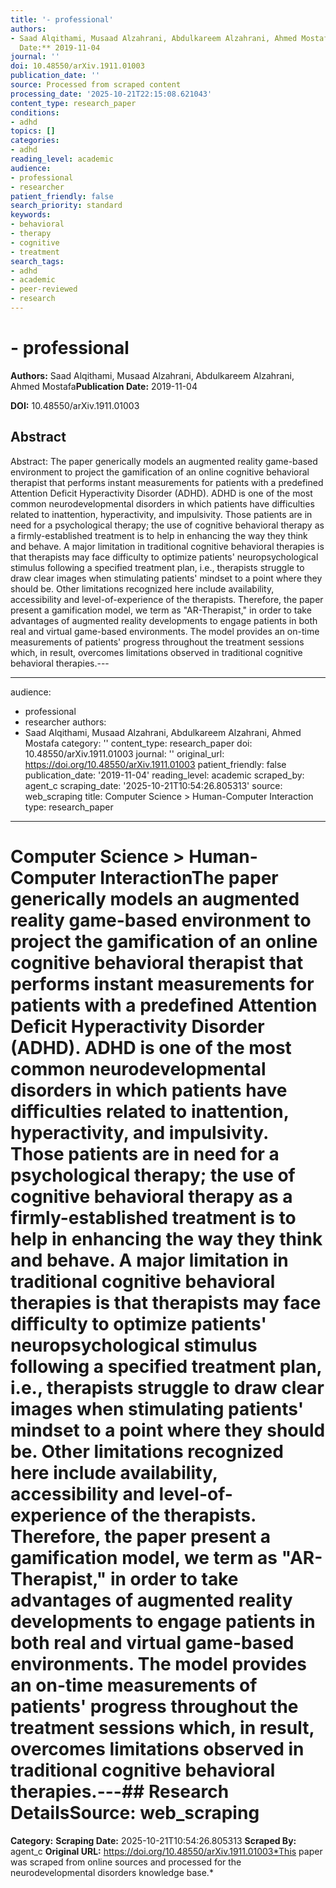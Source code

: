 ```yaml
---
title: '- professional'
authors:
- Saad Alqithami, Musaad Alzahrani, Abdulkareem Alzahrani, Ahmed Mostafa**Publication
  Date:** 2019-11-04
journal: ''
doi: 10.48550/arXiv.1911.01003
publication_date: ''
source: Processed from scraped content
processing_date: '2025-10-21T22:15:08.621043'
content_type: research_paper
conditions:
- adhd
topics: []
categories:
- adhd
reading_level: academic
audience:
- professional
- researcher
patient_friendly: false
search_priority: standard
keywords:
- behavioral
- therapy
- cognitive
- treatment
search_tags:
- adhd
- academic
- peer-reviewed
- research
---
```


# - professional

**Authors:** Saad Alqithami, Musaad Alzahrani, Abdulkareem Alzahrani, Ahmed Mostafa**Publication Date:** 2019-11-04

**DOI:** 10.48550/arXiv.1911.01003

## Abstract

Abstract:
The paper generically models an augmented reality game-based environment to project the gamification of an online cognitive behavioral therapist that performs instant measurements for patients with a predefined Attention Deficit Hyperactivity Disorder (ADHD). ADHD is one of the most common neurodevelopmental disorders in which patients have difficulties related to inattention, hyperactivity, and impulsivity. Those patients are in need for a psychological therapy; the use of cognitive behavioral therapy as a firmly-established treatment is to help in enhancing the way they think and behave. A major limitation in traditional cognitive behavioral therapies is that therapists may face difficulty to optimize patients' neuropsychological stimulus following a specified treatment plan, i.e., therapists struggle to draw clear images when stimulating patients' mindset to a point where they should be. Other limitations recognized here include availability, accessibility and level-of-experience of the therapists. Therefore, the paper present a gamification model, we term as "AR-Therapist," in order to take advantages of augmented reality developments to engage patients in both real and virtual game-based environments. The model provides an on-time measurements of patients' progress throughout the treatment sessions which, in result, overcomes limitations observed in traditional cognitive behavioral therapies.---

---
audience:
- professional
- researcher
authors:
- Saad Alqithami, Musaad Alzahrani, Abdulkareem Alzahrani, Ahmed Mostafa
category: ''
content_type: research_paper
doi: 10.48550/arXiv.1911.01003
journal: ''
original_url: https://doi.org/10.48550/arXiv.1911.01003
patient_friendly: false
publication_date: '2019-11-04'
reading_level: academic
scraped_by: agent_c
scraping_date: '2025-10-21T10:54:26.805313'
source: web_scraping
title: Computer Science > Human-Computer Interaction
type: research_paper
---
# Computer Science > Human-Computer InteractionThe paper generically models an augmented reality game-based environment to project the gamification of an online cognitive behavioral therapist that performs instant measurements for patients with a predefined Attention Deficit Hyperactivity Disorder (ADHD). ADHD is one of the most common neurodevelopmental disorders in which patients have difficulties related to inattention, hyperactivity, and impulsivity. Those patients are in need for a psychological therapy; the use of cognitive behavioral therapy as a firmly-established treatment is to help in enhancing the way they think and behave. A major limitation in traditional cognitive behavioral therapies is that therapists may face difficulty to optimize patients' neuropsychological stimulus following a specified treatment plan, i.e., therapists struggle to draw clear images when stimulating patients' mindset to a point where they should be. Other limitations recognized here include availability, accessibility and level-of-experience of the therapists. Therefore, the paper present a gamification model, we term as "AR-Therapist," in order to take advantages of augmented reality developments to engage patients in both real and virtual game-based environments. The model provides an on-time measurements of patients' progress throughout the treatment sessions which, in result, overcomes limitations observed in traditional cognitive behavioral therapies.---## Research Details**Source:** web_scraping
**Category:**
**Scraping Date:** 2025-10-21T10:54:26.805313
**Scraped By:** agent_c
**Original URL:** https://doi.org/10.48550/arXiv.1911.01003*This paper was scraped from online sources and processed for the neurodevelopmental disorders knowledge base.*